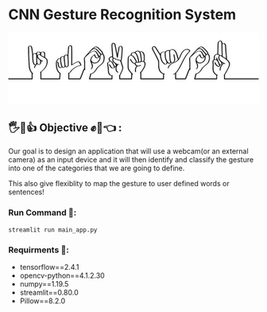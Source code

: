 # CNN Gesture Recognition System 
![Gestures](/Images/readme_img.jpg)

## 🖐🤘👍 Objective ✊🤏👈 :
Our goal is to design an application that will use a webcam(or an external camera) as an input device and it will then identify and classify the gesture into one of the categories that we are going to define.

This also give flexiblity to map the gesture to user defined words or sentences!    

### Run Command 🏃‍:
    streamlit run main_app.py

### Requirments 🧾:
- tensorflow==2.4.1
- opencv-python==4.1.2.30
- numpy==1.19.5
- streamlit==0.80.0
- Pillow==8.2.0